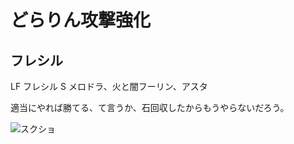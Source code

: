 # どらりん攻撃強化 

## フレシル

LF フレシル
S  メロドラ、火と闇フーリン、アスタ

適当にやれば勝てる、て言うか、石回収したからもうやらないだろう。

![スクショ](http://i.imgur.com/ucNDttnl.jpg )

<!-- vim: set tw=90 filetype=markdown : -->

